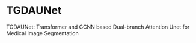 # TGDAUNet
TGDAUNet: Transformer and GCNN based Dual-branch Attention Unet for Medical Image Segmentation
